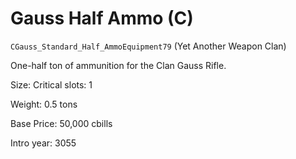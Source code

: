 # Gauss Half Ammo (C)

`CGauss_Standard_Half_AmmoEquipment79` (Yet Another Weapon Clan)

One-half ton of ammunition for the Clan Gauss Rifle.

Size: Critical slots: 1

Weight: 0.5 tons

Base Price: 50,000 cbills

Intro year: 3055

